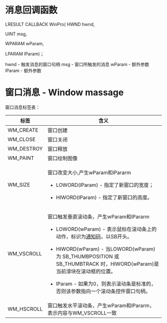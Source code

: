 
# 消息回调函数

LRESULT CALLBACK WinPro(
HWND hwnd,

UINT msg,

WPARAM wParam,

LPARAM lParam)；

hwnd - 触发消息的窗口句柄
msg - 窗口所触发的消息
wParam - 额外参数
lParam - 额外参数

# 窗口消息 - Window massage

窗口消息标签表：

<table>
<colgroup>
<col style="width: 18%" />
<col style="width: 81%" />
</colgroup>
<thead>
<tr class="header">
<th>标签</th>
<th>含义</th>
</tr>
</thead>
<tbody>
<tr class="odd">
<td>WM_CREATE</td>
<td>窗口创建</td>
</tr>
<tr class="even">
<td>WM_CLOSE</td>
<td>窗口关闭</td>
</tr>
<tr class="odd">
<td>WM_DESTROY</td>
<td>窗口释放</td>
</tr>
<tr class="even">
<td>WM_PAINT</td>
<td>窗口绘制图像</td>
</tr>
<tr class="odd">
<td>WM_SIZE</td>
<td><p>窗口改变大小,产生wParam和lPararm</p>
<ul>
<li><p>LOWORD(lParam) - 指定了新窗口的宽度；</p></li>
<li><p>HIWORD(lParam) - 指定了新窗口的高度。</p></li>
</ul>
<p></p></td>
</tr>
<tr class="even">
<td>WM_VSCROLL</td>
<td><p>窗口触发垂直滚动条，产生wParam和lPararm</p>
<ul>
<li><p>LOWORD(wParam) - 表示鼠标在滚动条上的动作，标识为<a href="onenote:#滚动条基础&amp;section-id={64037DC6-D0C5-4068-91EC-376741A707E9}&amp;page-id={08AA9847-1285-427E-ABF7-50FC28368964}&amp;object-id={17AEFFE7-CDE1-4D2B-A022-B861447FAA94}&amp;6C&amp;base-path=https://d.docs.live.net/ba49cdc060637235/文档/计算机学习笔记本/程序设计/window程序设计.one">通知码</a>，以SB开头。</p></li>
<li><p>HIWORD(wParam) - 当LOWORD(wParam)为 SB_THUMBPOSITION 或 SB_THUMBTRACK 时，HIWORD(wParam)是当前滑块在滚动框的位置。</p></li>
<li><p>lParam - 如果为0，则表示滚动条是标准的，否则该参数指向一个滚动条控件窗口句柄。</p></li>
</ul></td>
</tr>
<tr class="odd">
<td>WM_HSCROLL</td>
<td>窗口触发水平滚动条，产生wParam和lPararm，表示内容与WM_VSCROLL一致</td>
</tr>
</tbody>
</table>

